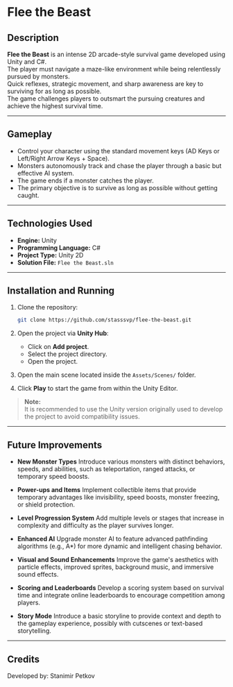# Flee the Beast

## Description

**Flee the Beast** is an intense 2D arcade-style survival game developed using Unity and C#.  
The player must navigate a maze-like environment while being relentlessly pursued by monsters.  
Quick reflexes, strategic movement, and sharp awareness are key to surviving for as long as possible.  
The game challenges players to outsmart the pursuing creatures and achieve the highest survival time.

---

## Gameplay

- Control your character using the standard movement keys (AD Keys or Left/Right Arrow Keys + Space).
- Monsters autonomously track and chase the player through a basic but effective AI system.
- The game ends if a monster catches the player.
- The primary objective is to survive as long as possible without getting caught.

---

## Technologies Used

- **Engine:** Unity
- **Programming Language:** C#
- **Project Type:** Unity 2D
- **Solution File:** `Flee the Beast.sln`

---

## Installation and Running

1. Clone the repository:

    ```bash
    git clone https://github.com/stasssvp/flee-the-beast.git
    ```

2. Open the project via **Unity Hub**:
    - Click on **Add project**.
    - Select the project directory.
    - Open the project.

3. Open the main scene located inside the `Assets/Scenes/` folder.

4. Click **Play** to start the game from within the Unity Editor.

> **Note:**  
> It is recommended to use the Unity version originally used to develop the project to avoid compatibility issues.

---

## Future Improvements

- **New Monster Types**
  Introduce various monsters with distinct behaviors, speeds, and abilities, such as teleportation, ranged attacks, or temporary speed boosts.

- **Power-ups and Items**
  Implement collectible items that provide temporary advantages like invisibility, speed boosts, monster freezing, or shield protection.

- **Level Progression System**
  Add multiple levels or stages that increase in complexity and difficulty as the player survives longer.

- **Enhanced AI**
  Upgrade monster AI to feature advanced pathfinding algorithms (e.g., A*) for more dynamic and intelligent chasing behavior.

- **Visual and Sound Enhancements**
  Improve the game's aesthetics with particle effects, improved sprites, background music, and immersive sound effects.

- **Scoring and Leaderboards**
  Develop a scoring system based on survival time and integrate online leaderboards to encourage competition among players.

- **Story Mode**
  Introduce a basic storyline to provide context and depth to the gameplay experience, possibly with cutscenes or text-based storytelling.

---

## Credits

Developed by: Stanimir Petkov
